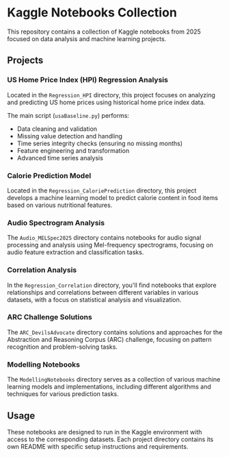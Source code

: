 # Kaggle Notebooks Collection

This repository contains a collection of Kaggle notebooks from 2025 focused on data analysis and machine learning projects.

## Projects

### US Home Price Index (HPI) Regression Analysis
Located in the `Regression_HPI` directory, this project focuses on analyzing and predicting US home prices using historical home price index data.

The main script (`usaBaseline.py`) performs:
- Data cleaning and validation
- Missing value detection and handling
- Time series integrity checks (ensuring no missing months)
- Feature engineering and transformation
- Advanced time series analysis

### Calorie Prediction Model
Located in the `Regression_CaloriePrediction` directory, this project develops a machine learning model to predict calorie content in food items based on various nutritional features.

### Audio Spectrogram Analysis
The `Audio_MELSpec2025` directory contains notebooks for audio signal processing and analysis using Mel-frequency spectrograms, focusing on audio feature extraction and classification tasks.

### Correlation Analysis
In the `Regression_Correlation` directory, you'll find notebooks that explore relationships and correlations between different variables in various datasets, with a focus on statistical analysis and visualization.

### ARC Challenge Solutions
The `ARC_DevilsAdvocate` directory contains solutions and approaches for the Abstraction and Reasoning Corpus (ARC) challenge, focusing on pattern recognition and problem-solving tasks.

### Modelling Notebooks
The `ModellingNotebooks` directory serves as a collection of various machine learning models and implementations, including different algorithms and techniques for various prediction tasks.

## Usage

These notebooks are designed to run in the Kaggle environment with access to the corresponding datasets. Each project directory contains its own README with specific setup instructions and requirements. 
